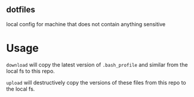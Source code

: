 ## dotfiles
local config for machine that does not contain anything sensitive

# Usage

`download` will copy the latest version of `.bash_profile` and similar from the local fs to this repo.

`upload` will destructively copy the versions of these files from this repo to the local fs.
